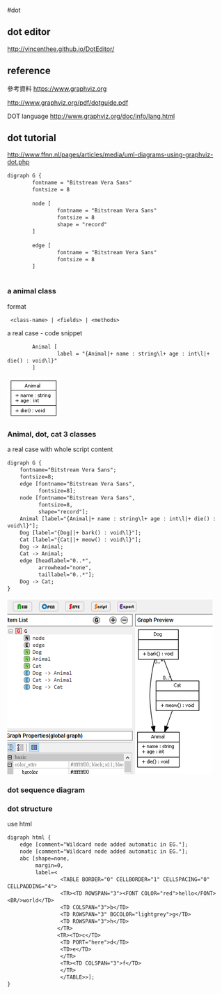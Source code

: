 #dot 

## dot editor 
http://vincenthee.github.io/DotEditor/

## reference
參考資料
https://www.graphviz.org

http://www.graphviz.org/pdf/dotguide.pdf

DOT language
http://www.graphviz.org/doc/info/lang.html


## dot tutorial
http://www.ffnn.nl/pages/articles/media/uml-diagrams-using-graphviz-dot.php



```
digraph G {
        fontname = "Bitstream Vera Sans"
        fontsize = 8

        node [
                fontname = "Bitstream Vera Sans"
                fontsize = 8
                shape = "record"
        ]

        edge [
                fontname = "Bitstream Vera Sans"
                fontsize = 8
        ]
      
```   

### a animal class

format
```
 <class-name> | <fields> | <methods>
```
a real case - code snippet
```
        Animal [
                label = "{Animal|+ name : string\l+ age : int\l|+ die() : void\l}"
        ]
```

![dot_animalclass](/assets/dot_animalclass.png)


###  Animal, dot, cat 3 classes

a real case with whole script content
```
digraph G {
    fontname="Bitstream Vera Sans";
    fontsize=8;
    edge [fontname="Bitstream Vera Sans", 
          fontsize=8];
    node [fontname="Bitstream Vera Sans", 
          fontsize=8, 
          shape="record"];
    Animal [label="{Animal|+ name : string\l+ age : int\l|+ die() : void\l}"];
    Dog [label="{Dog||+ bark() : void\l}"];
    Cat [label="{Cat||+ meow() : void\l}"];
    Dog -> Animal;
    Cat -> Animal;
    edge [headlabel="0..*", 
          arrowhead="none", 
          taillabel="0..*"];
    Dog -> Cat;
}
```
![dot_animal](/assets/dot_animal_dog_cat.png)
### dot sequence diagram


### dot structure
use html 
```
digraph html {
    edge [comment="Wildcard node added automatic in EG."];
    node [comment="Wildcard node added automatic in EG."];
    abc [shape=none, 
         margin=0, 
         label=<
                 <TABLE BORDER="0" CELLBORDER="1" CELLSPACING="0" CELLPADDING="4">
                 <TR><TD ROWSPAN="3"><FONT COLOR="red">hello</FONT><BR/>world</TD>
                 <TD COLSPAN="3">b</TD>
                 <TD ROWSPAN="3" BGCOLOR="lightgrey">g</TD>
                 <TD ROWSPAN="3">h</TD>
                </TR>
                <TR><TD>c</TD>
                 <TD PORT="here">d</TD>
                 <TD>e</TD>
                 </TR>
                 <TR><TD COLSPAN="3">f</TD>
                 </TR>
                 </TABLE>>];
}

```



